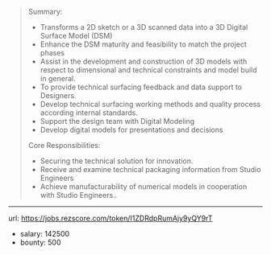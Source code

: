 >Summary:
> - Transforms a 2D sketch or a 3D scanned data into a 3D Digital Surface Model (DSM)
> - Enhance the DSM maturity and feasibility to match the project phases
> - Assist in the development and construction of 3D models with respect to dimensional and technical constraints and model build in general.
> - To provide technical surfacing feedback and data support to Designers.
> - Develop technical surfacing working methods and quality process according internal standards.
> - Support the design team with Digital Modeling
> - Develop digital models for presentations and decisions
>
> Core Responsibilities:
> - Securing the technical solution for innovation.
> - Receive and examine technical packaging information from Studio Engineers
> - Achieve manufacturability of numerical models in cooperation with Studio Engineers..
------
url: https://jobs.rezscore.com/token/I1ZDRdpRumAjy9yQY9rT
- salary: 142500
- bounty: 500
